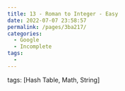 ```yaml
---
title: 13 - Roman to Integer - Easy
date: 2022-07-07 23:58:57
permalink: /pages/3ba217/
categories:
  - Google
  - Incomplete
tags:
  - 
---
```

tags: [Hash Table, Math, String]